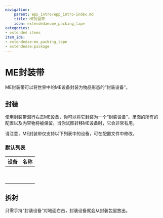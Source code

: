 ```yaml
---
navigation:
    parent: epp_intro/epp_intro-index.md
    title: ME封装带
    icon: extendedae:me_packing_tape
categories:
- extended items
item_ids:
- extendedae:me_packing_tape
- extendedae:package
---
```


# ME封装带

ME封装带可以将世界中的ME设备封装为物品形态的“封装设备”。

<Row>
<ItemImage id="extendedae:me_packing_tape" scale="4"></ItemImage>
<ItemImage id="extendedae:package" scale="4"></ItemImage>
</Row>

## 封装

使用封装带潜行右击ME设备，你可以将它封装为一个“封装设备”。里面的所有的配置以及内容物将被保留。当你试图转移ME设备时，它会非常有用。

请注意，ME封装带仅支持以下列表中的设备，可在配置文件中修改。

### 默认列表

|                                       设备                                        |                                  名称                                 |
|:---------------------------------------------------------------------------------:|:---------------------------------------------------------------------:|
|    <ItemImage id="extendedae:ex_interface_part" scale="3"></ItemImage>     |    <ItemLink id="extendedae:ex_interface_part"></ItemLink>     |
| <ItemImage id="extendedae:ex_pattern_provider_part" scale="3"></ItemImage> | <ItemLink id="extendedae:ex_pattern_provider_part"></ItemLink> |
|       <ItemImage id="extendedae:ex_interface" scale="3"></ItemImage>       |       <ItemLink id="extendedae:ex_interface"></ItemLink>       |
|   <ItemImage id="extendedae:ex_pattern_provider" scale="3"></ItemImage>    |   <ItemLink id="extendedae:ex_pattern_provider"></ItemLink>    |
|            <ItemImage id="ae2:cable_interface" scale="3"></ItemImage>             |            <ItemLink id="ae2:cable_interface"></ItemLink>             |
|         <ItemImage id="ae2:cable_pattern_provider" scale="3"></ItemImage>         |         <ItemLink id="ae2:cable_pattern_provider"></ItemLink>         |
|               <ItemImage id="ae2:interface" scale="3"></ItemImage>                |               <ItemLink id="ae2:interface"></ItemLink>                |
|            <ItemImage id="ae2:pattern_provider" scale="3"></ItemImage>            |            <ItemLink id="ae2:pattern_provider"></ItemLink>            |
|                 <ItemImage id="ae2:drive" scale="3"></ItemImage>                  |                 <ItemLink id="ae2:drive"></ItemLink>                  |

## 拆封

只需手持“封装设备”对地面右击，封装设备就会从封装包里放出。

